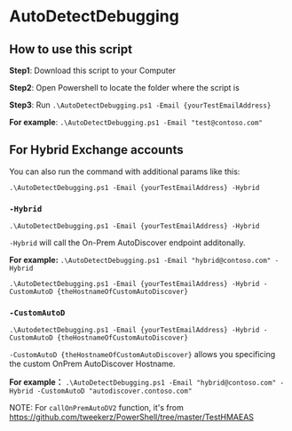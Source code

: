 # AutoDetectDebugging

## How to use this script
**Step1**: Download this script to your Computer 

**Step2**: Open Powershell to locate the folder where the script is

**Step3**: Run `.\AutoDetectDebugging.ps1 -Email {yourTestEmailAddress}`

**For example**: `.\AutoDetectDebugging.ps1 -Email "test@contoso.com"`

## For Hybrid Exchange accounts

You can also run the command with additional params like this:

`.\AutoDetectDebugging.ps1 -Email {yourTestEmailAddress} -Hybrid` 

### `-Hybrid`

`.\AutoDetectDebugging.ps1 -Email {yourTestEmailAddress} -Hybrid` 

`-Hybrid` will call the On-Prem AutoDiscover endpoint additonally.

**For example:** `.\AutoDetectDebugging.ps1 -Email "hybrid@contoso.com" -Hybrid`

`.\AutoDetectDebugging.ps1 -Email {yourTestEmailAddress} -Hybrid -CustomAutoD {theHostnameOfCustomAutoDiscover}` 

### `-CustomAutoD`

`.\AutodetectDebugging.ps1 -Email {yourTestEmailAddress} -Hybrid -CustomAutoD {theHostnameOfCustomAutoDiscover}` 

`-CustomAutoD {theHostnameOfCustomAutoDiscover}` allows you specificing the custom OnPrem AutoDiscover Hostname.

**For example：** `.\AutoDetectDebugging.ps1 -Email "hybrid@contoso.com" -Hybrid -CustomAutoD "autodiscover.contoso.com"`

NOTE: For `callOnPremAutoDV2` function, it's from https://github.com/tweekerz/PowerShell/tree/master/TestHMAEAS